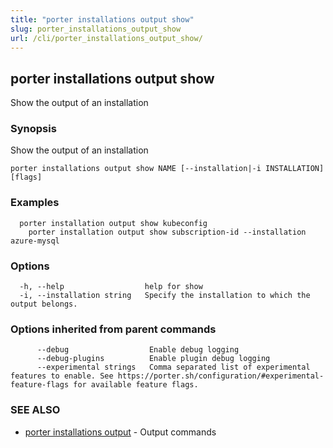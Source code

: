 ```yaml
---
title: "porter installations output show"
slug: porter_installations_output_show
url: /cli/porter_installations_output_show/
---
```

## porter installations output show

Show the output of an installation

### Synopsis

Show the output of an installation

```
porter installations output show NAME [--installation|-i INSTALLATION] [flags]
```

### Examples

```
  porter installation output show kubeconfig
    porter installation output show subscription-id --installation azure-mysql
```

### Options

```
  -h, --help                  help for show
  -i, --installation string   Specify the installation to which the output belongs.
```

### Options inherited from parent commands

```
      --debug                  Enable debug logging
      --debug-plugins          Enable plugin debug logging
      --experimental strings   Comma separated list of experimental features to enable. See https://porter.sh/configuration/#experimental-feature-flags for available feature flags.
```

### SEE ALSO

* [porter installations output](/cli/porter_installations_output/)	 - Output commands

